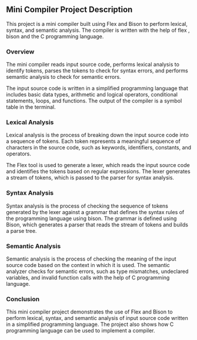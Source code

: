## Mini Compiler Project Description
This project is a mini compiler built using Flex and Bison to perform lexical, syntax, and semantic analysis. The compiler is written with the help of flex , bison and the C programming language.

### Overview
The mini compiler reads input source code, performs lexical analysis to identify tokens, parses the tokens to check for syntax errors, and performs semantic analysis to check for semantic errors.

The input source code is written in a simplified programming language that includes basic data types, arithmetic and logical operators, conditional statements, loops, and functions. The output of the compiler is a symbol table in the terminal.

### Lexical Analysis
Lexical analysis is the process of breaking down the input source code into a sequence of tokens. Each token represents a meaningful sequence of characters in the source code, such as keywords, identifiers, constants, and operators.

The Flex tool is used to generate a lexer, which reads the input source code and identifies the tokens based on regular expressions. The lexer generates a stream of tokens, which is passed to the parser for syntax analysis.

### Syntax Analysis
Syntax analysis is the process of checking the sequence of tokens generated by the lexer against a grammar that defines the syntax rules of the programming language using bison. The grammar is defined using Bison, which generates a parser that reads the stream of tokens and builds a parse tree.

### Semantic Analysis
Semantic analysis is the process of checking the meaning of the input source code based on the context in which it is used. The semantic analyzer checks for semantic errors, such as type mismatches, undeclared variables, and invalid function calls with the help of C programming language.


### Conclusion
This mini compiler project demonstrates the use of Flex and Bison to perform lexical, syntax, and semantic analysis of input source code written in a simplified programming language. The project also shows how C programming language can be used to implement a compiler.
